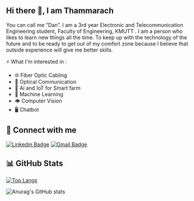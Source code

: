 ## Hi there 👋, I am Thammarach

You can call me “Dan”. I am a 3rd year Electronic and Telecommunication Engineering student, Faculty of Engineering, KMUTT . I am a person who likes to learn new things all the time. To keep up with the technology of the future and to be ready to get out of my comfort zone because I believe that outside experience will give me better skills.

⚡ What I'm interested in :

 - :globe_with_meridians: Fiber Optic Cabling
 - :milky_way: Optical Communication
 - :ear_of_rice: Ai and IoT for Smart farm
 - :brain: Machine Learning
 - :eye: Computer Vision
 - :desktop_computer: Chatbot


## :e-mail: Connect with me
[![Linkedin Badge](https://img.shields.io/badge/-thammarach-blue?style=flat-square&logo=Linkedin&logoColor=white&link=https://www.linkedin.com/in/thammarach/)](https://www.linkedin.com/in/thammarach/)
[![Gmail Badge](https://img.shields.io/badge/-thammarach.dan@gmail.com-c14438?style=flat-square&logo=Gmail&logoColor=white&link=mailto:thammarach.dan@gmail.com)](mailto:thammarach.dan@gmail.com)



## 📊 GitHub Stats


[![Top Langs](https://github-readme-stats.vercel.app/api/top-langs/?username=Thammarach&layout=compact&theme=nightowl&show_icons=true)]()


![Anurag's GitHub stats](https://github-readme-stats.vercel.app/api?username=Thammarach&theme=nightowl&show_icons=true)

